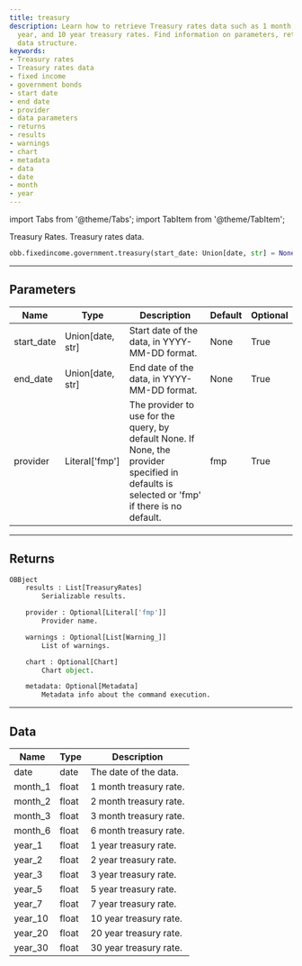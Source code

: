 ```yaml
---
title: treasury
description: Learn how to retrieve Treasury rates data such as 1 month, 3 month, 5
  year, and 10 year treasury rates. Find information on parameters, returns, and the
  data structure.
keywords:
- Treasury rates
- Treasury rates data
- fixed income
- government bonds
- start date
- end date
- provider
- data parameters
- returns
- results
- warnings
- chart
- metadata
- data
- date
- month
- year
---
```



<!-- markdownlint-disable MD012 MD031 MD033 -->

import Tabs from '@theme/Tabs';
import TabItem from '@theme/TabItem';

Treasury Rates. Treasury rates data.

```python wordwrap
obb.fixedincome.government.treasury(start_date: Union[date, str] = None, end_date: Union[date, str] = None, provider: Literal[str] = fmp)
```

---

## Parameters

<Tabs>
<TabItem value="standard" label="Standard">

| Name | Type | Description | Default | Optional |
| ---- | ---- | ----------- | ------- | -------- |
| start_date | Union[date, str] | Start date of the data, in YYYY-MM-DD format. | None | True |
| end_date | Union[date, str] | End date of the data, in YYYY-MM-DD format. | None | True |
| provider | Literal['fmp'] | The provider to use for the query, by default None. If None, the provider specified in defaults is selected or 'fmp' if there is no default. | fmp | True |
</TabItem>

</Tabs>

---

## Returns

```python wordwrap
OBBject
    results : List[TreasuryRates]
        Serializable results.

    provider : Optional[Literal['fmp']]
        Provider name.

    warnings : Optional[List[Warning_]]
        List of warnings.

    chart : Optional[Chart]
        Chart object.

    metadata: Optional[Metadata]
        Metadata info about the command execution.
```

---

## Data

<Tabs>
<TabItem value="standard" label="Standard">

| Name | Type | Description |
| ---- | ---- | ----------- |
| date | date | The date of the data. |
| month_1 | float | 1 month treasury rate. |
| month_2 | float | 2 month treasury rate. |
| month_3 | float | 3 month treasury rate. |
| month_6 | float | 6 month treasury rate. |
| year_1 | float | 1 year treasury rate. |
| year_2 | float | 2 year treasury rate. |
| year_3 | float | 3 year treasury rate. |
| year_5 | float | 5 year treasury rate. |
| year_7 | float | 7 year treasury rate. |
| year_10 | float | 10 year treasury rate. |
| year_20 | float | 20 year treasury rate. |
| year_30 | float | 30 year treasury rate. |
</TabItem>

</Tabs>

